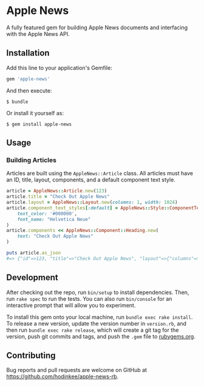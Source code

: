 # Apple News

A fully featured gem for building Apple News documents and interfacing with the Apple News API.

## Installation

Add this line to your application's Gemfile:

```ruby
gem 'apple-news'
```

And then execute:

    $ bundle

Or install it yourself as:

    $ gem install apple-news

## Usage

### Building Articles

Articles are built using the `AppleNews::Article` class. All articles must have an ID, title, layout, components, and a default component text style.

``` ruby
article = AppleNews::Article.new(123)
article.title = "Check Out Apple News"
article.layout = AppleNews::Layout.new(columns: 1, width: 1024)
article.component_text_styles[:default] = AppleNews::Style::ComponentText.new(
    text_color: '#000000',
    font_name: "Helvetica Neue"
)
article.components << AppleNews::Component::Heading.new(
    text: "Check Out Apple News"
)

puts article.as_json
#=> {"id"=>123, "title"=>"Check Out Apple News", "layout"=>{"columns"=>1, "width"=>1024}, "components"=>[{"text"=>"Check Out Apple News", "role"=>"heading"}], "componentTextStyles"=>{"default"=>{"fontName"=>"Helvetica Neue", "textColor"=>"#000000"}}, "version"=>"1.1", "language"=>"en", "metadata"=>{"generatorName"=>"apple-news-rb", "generatorVersion"=>"0.1.0", "transparentToolbar"=>false}}
```

## Development

After checking out the repo, run `bin/setup` to install dependencies. Then, run `rake spec` to run the tests. You can also run `bin/console` for an interactive prompt that will allow you to experiment.

To install this gem onto your local machine, run `bundle exec rake install`. To release a new version, update the version number in `version.rb`, and then run `bundle exec rake release`, which will create a git tag for the version, push git commits and tags, and push the `.gem` file to [rubygems.org](https://rubygems.org).

## Contributing

Bug reports and pull requests are welcome on GitHub at https://github.com/hodinkee/apple-news-rb.

